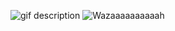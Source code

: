 <!--begin team ponies-->

<!--end team ponies-->
<!--begin team bunnies-->

<!--end team bunnies-->
<!--begin team tigers-->
![gif description](http://37.media.tumblr.com/tumblr_m9skqxFbps1rxfqqzo2_400.gif)
![Wazaaaaaaaaaah](https://i.chzbgr.com/maxW500/5685016576/hD50996E9/)
<!--end team tigers-->
<!--begin team alpacas-->

<!--end team alpacas-->
<!--begin team ducks-->

<!--end team ducks-->
